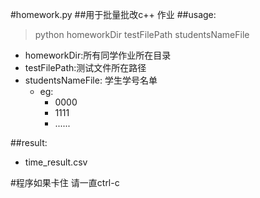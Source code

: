 #homework.py
##用于批量批改c++ 作业
##usage:
>python homeworkDir testFilePath studentsNameFile

* homeworkDir:所有同学作业所在目录
* testFilePath:测试文件所在路径
* studentsNameFile: 学生学号名单
	* eg:
		* 0000
		* 1111
		*  ......		

##result:
* time_result.csv

#程序如果卡住 请一直ctrl-c
